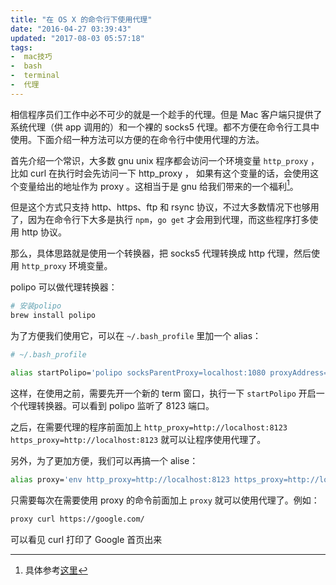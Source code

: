 ```yaml
---
title: "在 OS X 的命令行下使用代理"
date: "2016-04-27 03:39:43"
updated: "2017-08-03 05:57:18"
tags:
-  mac技巧
-  bash
-  terminal
-  代理
---
```



相信程序员们工作中必不可少的就是一个趁手的代理。但是 Mac 客户端只提供了系统代理（供 app 调用的）和一个裸的 socks5 代理。都不方便在命令行工具中使用。下面介绍一种方法可以方便的在命令行中使用代理的方法。

[](/notename/ "using proxy in osx terminal")

首先介绍一个常识，大多数 gnu unix 程序都会访问一个环境变量 `http_proxy` ，比如 curl 在执行时会先访问一下 http_proxy ， 如果有这个变量的话，会使用这个变量给出的地址作为 proxy 。这相当于是 gnu 给我们带来的一个福利[^proxysetting]。

但是这个方式只支持 http、https、ftp 和 rsync 协议，不过大多数情况下也够用了，因为在命令行下大多是执行 `npm`，`go get` 才会用到代理，而这些程序打多使用 http 协议。

那么，具体思路就是使用一个转换器，把 socks5 代理转换成 http 代理，然后使用 `http_proxy` 环境变量。

polipo 可以做代理转换器：

```bash
# 安装polipo
brew install polipo
```

为了方便我们使用它，可以在 `~/.bash_profile` 里加一个 alias：

```bash
# ~/.bash_profile

alias startPolipo='polipo socksParentProxy=localhost:1080 proxyAddress=0.0.0.0'
```

这样，在使用之前，需要先开一个新的 term 窗口，执行一下 `startPolipo` 开启一个代理转换器。可以看到 polipo 监听了 8123 端口。

之后，在需要代理的程序前面加上 `http_proxy=http://localhost:8123 https_proxy=http://localhost:8123` 就可以让程序使用代理了。

另外，为了更加方便，我们可以再搞一个 alise：

```bash
alias proxy='env http_proxy=http://localhost:8123 https_proxy=http://localhost:8123'
```

只需要每次在需要使用 proxy 的命令前面加上 `proxy` 就可以使用代理了。例如：

```bash 
proxy curl https://google.com/
```

可以看见 curl 打印了 Google 首页出来

[^proxysetting]: 具体参考[这里](https://wiki.archlinux.org/index.php/proxy_settings)
